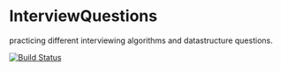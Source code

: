 # InterviewQuestions
practicing different interviewing algorithms and datastructure questions.


[![Build Status](https://travis-ci.com/ProgrammaticCode/InterviewQuestions.svg?branch=master)](https://travis-ci.com/ProgrammaticCode/InterviewQuestions)
